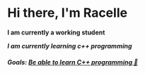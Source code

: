 <h1>Hi there, <b>I'm Racelle<b></h1>
  <p>I am currently a working student</p>
  <p><i>I am currently learning c++ programming</i></p>
  <h5>Goals: <u>Be able to learn C++ programming 🥴</u></h5>
